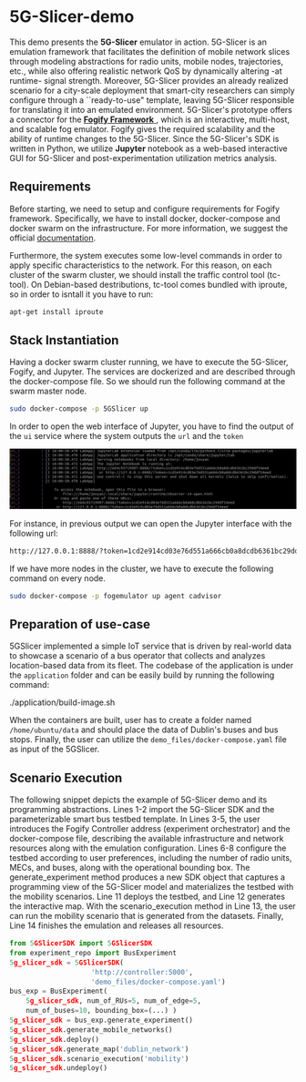 # 5G-Slicer-demo
This demo presents the **5G-Slicer** emulator in action. 5G-Slicer is an emulation framework that facilitates the definition of mobile network slices through modeling abstractions for radio units, mobile nodes, trajectories, etc., while also offering realistic network QoS by dynamically altering -at runtime- signal strength. Moreover, 5G-Slicer provides an already realized scenario for a city-scale deployment that smart-city researchers can simply configure through a ``ready-to-use" template, leaving 5G-Slicer responsible for translating it into an emulated environment. 5G-Slicer's prototype offers a connector for the [**Fogify Framework** ](https://ucy-linc-lab.github.io/fogify/getting-started.html), which is an interactive, multi-host, and scalable fog emulator. Fogify gives the required scalability and the ability of runtime changes to the 5G-Slicer. Since the 5G-Slicer's SDK is written in Python, we utilize **Jupyter** notebook as a web-based interactive GUI for 5G-Slicer and post-experimentation utilization metrics analysis.

## Requirements

Before starting, we need to setup and configure requirements for Fogify framework. Specifically, we have to install docker, docker-compose and docker swarm on the infrastructure. For more information, we suggest the official [documentation](https://docs.docker.com/).

Furthermore, the system executes some low-level commands in order to apply specific characteristics to the network. For this reason, on each cluster of the swarm cluster, we should install the traffic control tool (tc-tool). On Debian-based destributions, tc-tool comes bundled with iproute, so in order to isntall it you have to run:

```bash
apt-get install iproute
```
## Stack Instantiation

Having a docker swarm cluster running, we have to execute the 5G-Slicer, Fogify, and Jupyter. The services are dockerized and are described through the docker-compose file. So we should run the following command at the swarm master node.

```bash
sudo docker-compose -p 5GSlicer up
```
In order to open the web interface of Jupyter, you have to find the output of the `ui` service where the system outputs the `url` and the `token`

![Jupyter Notebook](https://raw.githubusercontent.com/UCY-LINC-LAB/fogify-demo/master/images/jupyter.png)


For instance, in previous output we can open the Jupyter interface with the following url:
```bash
http://127.0.0.1:8888/?token=1cd2e914cd03e76d551a666cb0a8dcdb6361bc29ddf54eed
```

If we have more nodes in the cluster, we have to execute the following command on every node.
```bash
sudo docker-compose -p fogemulator up agent cadvisor
```

## Preparation of use-case
5GSlicer implemented a simple IoT service that is driven by real-world data to showcase a scenario of a bus operator that collects and analyzes location-based data from its fleet. The codebase of the application is under the `application` folder and can be easily build by running the following command:

./application/build-image.sh

When the containers are built, user has to create a folder named `/home/ubuntu/data` and should place the data of Dublin's buses and bus stops. Finally, the user can utilize the `demo_files/docker-compose.yaml` file as input of the 5GSlicer.

## Scenario Execution
The following snippet depicts the example of 5G-Slicer demo and its programming abstractions. Lines 1-2 import the 5G-Slicer SDK and the parameterizable smart bus testbed template. In Lines 3-5, the user introduces the Fogify Controller address (experiment orchestrator) and the docker-compose file, describing the available infrastructure and network resources along with the emulation configuration. Lines 6-8 configure the testbed according to user preferences, including the number of radio units, MECs, and buses, along with the operational bounding box. The generate_experiment method produces a new SDK object that captures a programming view of the 5G-Slicer model and materializes the testbed with the mobility scenarios. Line 11 deploys the testbed, and Line 12 generates the interactive map. With the scenario_execution method in Line 13, the user can run the mobility scenario that is generated from the datasets. Finally, Line 14 finishes the emulation and releases all resources.
```python
from 5GSlicerSDK import 5GSlicerSDK
from experiment_repo import BusExperiment
5g_slicer_sdk = 5GSlicerSDK(
                    'http://controller:5000',
                    'demo_files/docker-compose.yaml')
bus_exp = BusExperiment( 
    5g_slicer_sdk, num_of_RUs=5, num_of_edge=5, 
    num_of_buses=10, bounding_box=(...) )
5g_slicer_sdk = bus_exp.generate_experiment()
5g_slicer_sdk.generate_mobile_networks()
5g_slicer_sdk.deploy()
5g_slicer_sdk.generate_map('dublin_network')
5g_slicer_sdk.scenario_execution('mobility')
5g_slicer_sdk.undeploy()
```

